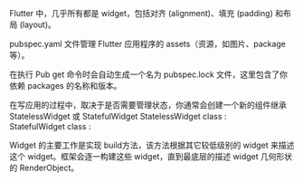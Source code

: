 Flutter 中，几乎所有都是 widget，包括对齐 (alignment)、填充 (padding) 和布局 (layout)。  

pubspec.yaml 文件管理 Flutter 应用程序的 assets（资源，如图片、package等）。

在执行 Pub get 命令时会自动生成一个名为 pubspec.lock 文件，这里包含了你依赖 packages 的名称和版本。

在写应用的过程中，取决于是否需要管理状态，你通常会创建一个新的组件继承 StatelessWidget 或 StatefulWidget
StatelessWidget class :   
StatefulWidget  class :

 Widget 的主要工作是实现 build方法，该方法根据其它较低级别的 widget 来描述这个 widget。框架会逐一构建这些 widget，直到最底层的描述 widget 几何形状的 RenderObject。
